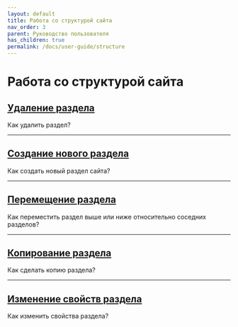 ```yaml
---
layout: default
title: Работа со структурой сайта
nav_order: 3
parent: Руководство пользователя
has_children: true
permalink: /docs/user-guide/structure
---
```

# Работа со структурой сайта

## [Удаление раздела]({{site.baseurl}}/docs/user-guide/structure/del.html)

Как удалить раздел?

---
## [Создание нового раздела]({{site.baseurl}}/docs/user-guide/structure/basic-syntax.html)

Как создать новый раздел сайта?

---

## [Перемещение раздела]({{site.baseurl}}/docs/user-guide/structure/move.html)

Как переместить раздел выше или ниже относительно соседних разделов?

---

## [Копирование раздела]({{site.baseurl}}/docs/user-guide/structure/copy.html)

Как сделать копию раздела?

---

## [Изменение свойств раздела]({{site.baseurl}}/docs/user-guide/structure/edit.html)

Как изменить свойства раздела?
